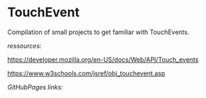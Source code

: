 # TouchEvent
Compilation of small projects to get familiar with TouchEvents. 

*ressources:*

https://developer.mozilla.org/en-US/docs/Web/API/Touch_events

https://www.w3schools.com/jsref/obj_touchevent.asp


*GitHubPages links:*

